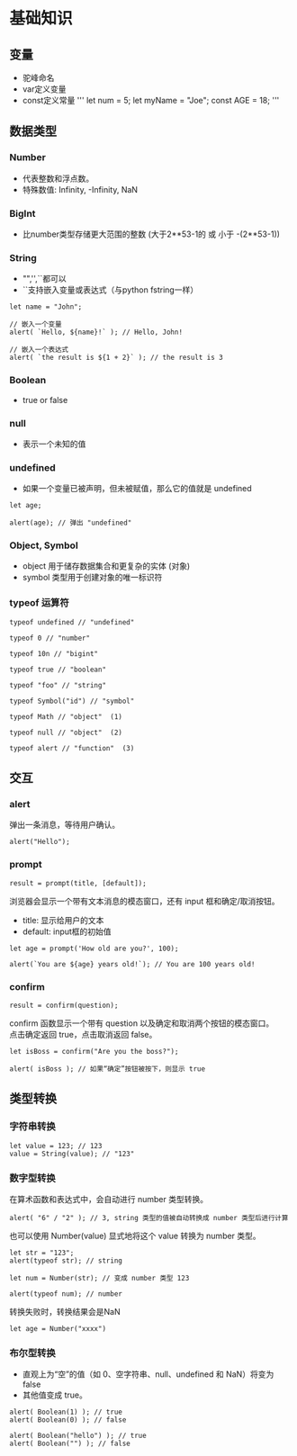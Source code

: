 # 基础知识
## 变量
 - 驼峰命名
 - var定义变量
 - const定义常量
'''
let num = 5;
let myName = "Joe";
const AGE = 18;
'''

## 数据类型
### Number
 - 代表整数和浮点数。
 - 特殊数值: Infinity, -Infinity, NaN

### BigInt
 - 比number类型存储更大范围的整数 (大于2\*\*53-1的 或 小于 -(2\*\*53-1))
  
### String
 - "",'',``都可以
 - ``支持嵌入变量或表达式（与python fstring一样）
```
let name = "John";

// 嵌入一个变量
alert( `Hello, ${name}!` ); // Hello, John!

// 嵌入一个表达式
alert( `the result is ${1 + 2}` ); // the result is 3
```

### Boolean
 - true or false

### null
 - 表示一个未知的值

### undefined
 - 如果一个变量已被声明，但未被赋值，那么它的值就是 undefined
```
let age;

alert(age); // 弹出 "undefined"
```

### Object, Symbol
 - object 用于储存数据集合和更复杂的实体 (对象)
 - symbol 类型用于创建对象的唯一标识符

### typeof 运算符
```
typeof undefined // "undefined"

typeof 0 // "number"

typeof 10n // "bigint"

typeof true // "boolean"

typeof "foo" // "string"

typeof Symbol("id") // "symbol"

typeof Math // "object"  (1)

typeof null // "object"  (2)

typeof alert // "function"  (3)
```

## 交互
### alert
弹出一条消息，等待用户确认。
```
alert("Hello");
```
### prompt
```
result = prompt(title, [default]);
```
浏览器会显示一个带有文本消息的模态窗口，还有 input 框和确定/取消按钮。
 - title: 显示给用户的文本
 - default: input框的初始值

```
let age = prompt('How old are you?', 100);

alert(`You are ${age} years old!`); // You are 100 years old!
```

### confirm
```
result = confirm(question);
```
confirm 函数显示一个带有 question 以及确定和取消两个按钮的模态窗口。  
点击确定返回 true，点击取消返回 false。

```
let isBoss = confirm("Are you the boss?");

alert( isBoss ); // 如果“确定”按钮被按下，则显示 true
```

## 类型转换
### 字符串转换
```
let value = 123; // 123
value = String(value); // "123"
```
### 数字型转换
在算术函数和表达式中，会自动进行 number 类型转换。
```
alert( "6" / "2" ); // 3, string 类型的值被自动转换成 number 类型后进行计算
```
也可以使用 Number(value) 显式地将这个 value 转换为 number 类型。
```
let str = "123";
alert(typeof str); // string

let num = Number(str); // 变成 number 类型 123

alert(typeof num); // number
```
转换失败时，转换结果会是NaN
```
let age = Number("xxxx")
```

### 布尔型转换
 - 直观上为“空”的值（如 0、空字符串、null、undefined 和 NaN）将变为 false
 - 其他值变成 true。
```
alert( Boolean(1) ); // true
alert( Boolean(0) ); // false

alert( Boolean("hello") ); // true
alert( Boolean("") ); // false
```
